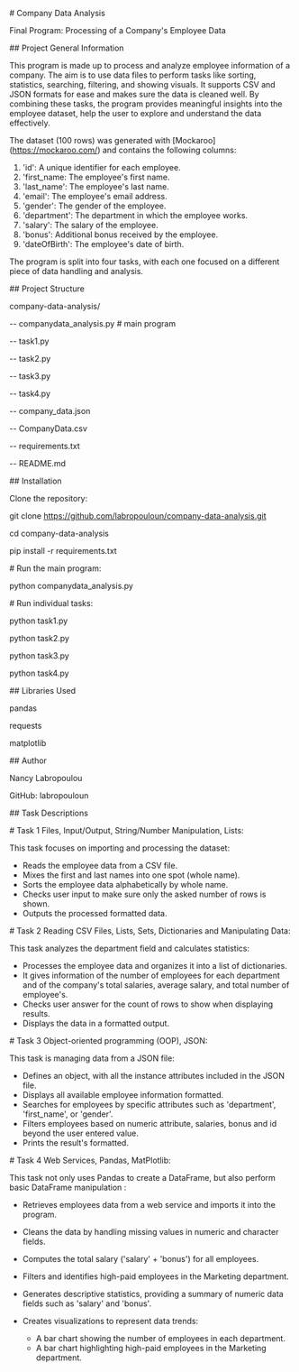 \# Company Data Analysis



Final Program: Processing of a Company's Employee Data



\## Project General Information



This program is made up to process and analyze employee information of a company. The aim is to use data files to perform tasks like sorting, statistics, searching, filtering, and showing visuals. It supports CSV and JSON formats for ease and makes sure the data is cleaned well. By combining these tasks, the program provides meaningful insights into the employee dataset, help the user to explore and understand the data effectively.

The dataset (100 rows) was generated with \[Mockaroo](https://mockaroo.com/) and contains the following columns:



1. 'id': A unique identifier for each employee.
2. 'first\_name: The employee's first name.
3. 'last\_name': The employee's last name.
4. 'email': The employee's email address.
5. 'gender': The gender of the employee.
6. 'department': The department in which the employee works.
7. 'salary': The salary of the employee.
8. 'bonus': Additional bonus received by the employee.
9. 'dateOfBirth': The employee's date of birth.



The program is split into four tasks, with each one focused on a different piece of data handling and analysis.



\## Project Structure



company-data-analysis/

-- companydata\_analysis.py # main program

-- task1.py

-- task2.py

-- task3.py

-- task4.py

-- company\_data.json

-- CompanyData.csv

-- requirements.txt

-- README.md



\## Installation



Clone the repository:



git clone https://github.com/labropouloun/company-data-analysis.git

cd company-data-analysis

pip install -r requirements.txt



\# Run the main program:



python companydata\_analysis.py



\# Run individual tasks:



python task1.py

python task2.py

python task3.py

python task4.py



\## Libraries Used



pandas

requests

matplotlib



\## Author

Nancy Labropoulou

GitHub: labropouloun



\## Task Descriptions



\# Task 1 Files, Input/Output, String/Number Manipulation, Lists:



This task focuses on importing and processing the dataset:

* Reads the employee data from a CSV file.
* Mixes the first and last names into one spot (whole name).
* Sorts the employee data alphabetically by whole name.
* Checks user input to make sure only the ͏asked number of rows is shown.
* Outputs the processed formatted data.



\# Task 2 Reading CSV Files, Lists, Sets, Dictionaries and Manipulating Data:



This task analyzes the department field and calculates statistics:

* Processes the employee data and organizes it into a list of dictionaries.
* It gives information of the number of employees for each department and of the company's total salaries, average salary, and total number of employee's.
* Checks user answer for the count of rows to show when displaying results.
* Displays the data in a formatted output.



\# Task 3 Object-oriented programming (OOP), JSON:



This task is managing data from a JSON file:

* Defines an object, with all the instance attributes included in the JSON file.
* Displays all available employee information formatted.
* Searches for employees by specific attributes such as 'department', 'first\_name', or 'gender'.
* Filters employees based on numeric attribute, salaries, bonus and id beyond the user entered value.
* Prints the result's formatted.



\# Task 4 Web Services, Pandas, MatPlotlib:



This task not only uses Pandas to create a DataFrame, but also perform basic DataFrame manipulation :

* Retrieves employees data from a web service and imports it into the program.
* Cleans the data by handling missing values in numeric and character fields.
* Computes the total salary ('salary' + 'bonus') for all employees.
* Filters and identifies high-paid employees in the Marketing department.
* Generates descriptive statistics, providing a summary of numeric data fields such as 'salary' and 'bonus'.
* Creates visualizations to represent data trends:

  * A bar chart showing the number of employees in each department.
  * A bar chart highlighting high-paid employees in the Marketing department.
